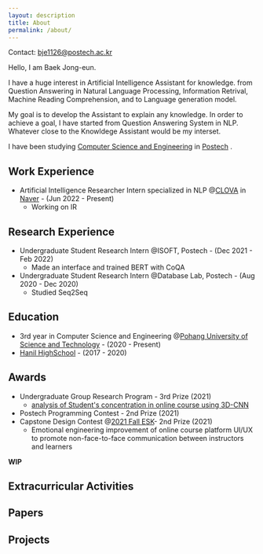 ```yaml
---
layout: description
title: About
permalink: /about/
---
```

Contact: bje1126@postech.ac.kr   
   

Hello, I am Baek Jong-eun.

I have a huge interest in Artificial Intelligence Assistant for knowledge. from Question Answering in Natural Language Processing, Information Retrival, Machine Reading Comprehension, and to Language generation model.

My goal is to develop the Assistant to explain any knowledge. In order to achieve a goal, I have started from Question Answering System in NLP. Whatever close to the Knowldege Assistant would be my interset.

I have been studying [Computer Science and Engineering](https://cse.postech.ac.kr) in [Postech](https://postech.ac.kr) .   

## Work Experience
* Artificial Intelligence Researcher Intern specialized in NLP @[CLOVA]((https://clova.ai/)) in [Naver](https://www.navercorp.com/) - (Jun 2022 - Present)
   * Working on IR

## Research Experience
* Undergraduate Student Research Intern @ISOFT, Postech - (Dec 2021 - Feb 2022)
   * Made an interface and trained BERT with CoQA    
* Undergraduate Student Research Intern @Database Lab, Postech - (Aug 2020 - Dec 2020)
   * Studied Seq2Seq

## Education
* 3rd year in Computer Science and Engineering @[Pohang University of Science and Technology](https://postech.ac.kr) - (2020 - Present)    
* [Hanil HighSchool](http://www.hanilgo.cnehs.kr/main.do) - (2017 - 2020)   

## Awards
* Undergraduate Group Research Program - 3rd Prize (2021)
   * [analysis of Student's concentration in online course using 3D-CNN](https://github.com/BAEK26/2021-UGRP)    
* Postech Programming Contest - 2nd Prize (2021)     
* Capstone Design Contest @[2021 
Fall ESK](https://esk.or.kr/)- 2nd Prize (2021)
   * Emotional engineering improvement of online course platform UI/UX to promote non-face-to-face communication between instructors and learners     

**WIP**
## Extracurricular Activities
## Papers   
## Projects
